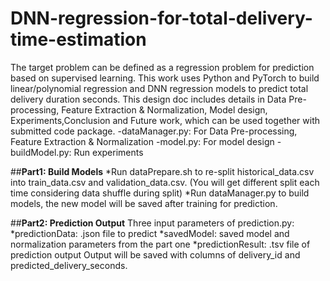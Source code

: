 # DNN-regression-for-total-delivery-time-estimation
The target problem can be defined as a regression problem for prediction based on supervised learning. This work uses Python and PyTorch to build linear/polynomial regression and DNN regression models to predict total delivery duration seconds. This design doc includes details in Data Pre-processing, Feature Extraction & Normalization, Model design, Experiments,Conclusion and Future work, which can be used together with submitted code package.
    -dataManager.py:  For Data Pre-processing, Feature Extraction & Normalization
    -model.py: For model design
    -buildModel.py: Run experiments

##**Part1: Build Models**
      *Run dataPrepare.sh to re-split historical_data.csv into train_data.csv and validation_data.csv. (You will get different split each time considering data shuffle during split)
      *Run dataManager.py to build models, the new model will be saved after training for prediction.
      
##**Part2: Prediction Output**
Three input parameters of prediction.py:
  *predictionData: .json file to predict
  *savedModel: saved model and normalization parameters from the part one
  *predictionResult: .tsv file of prediction output
Output will be saved with columns of delivery_id and  predicted_delivery_seconds.
